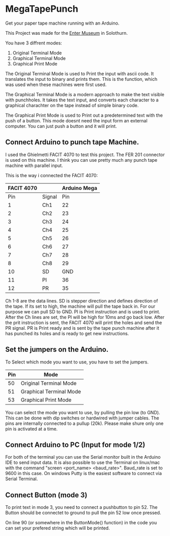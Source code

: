 # MegaTapePunch
Get your paper tape machine running with an Arduino.

This Project was made for the [Enter Museum](www.enter.ch) in Solothurn.

You have 3 diffrent modes:

1. Original Terminal Mode
2. Graphical Terminal Mode
3. Graphical Print Mode


The Original Terminal Mode is used to Print the input with ascii code. It translates the input to binary and prints them. This is the function, which was used when these machines were first used. 

The Graphical Terminal Mode is a modern approach to make the text visible with punchholes. It takes the text input, and converts each character to a graphical charachter on the tape instead of simple binary code. 

The Graphical Print Mode is used to Print out a predetermined text with the push of a button.  This mode doesnt need the input form an external computer. You can just push a button and it will print. 

## Connect Arduino to punch tape Machine.

I used the Ghielmetti FACIT 4070 to test this project. The FER 201 connector is used on this machine. I think you can use pretty much any punch tape machine with parallel input. 

This is the way i connected the FACIT 4070:

| FACIT 4070 |        | Arduino Mega |
|------------|--------|--------------|
| Pin        | Signal | Pin          |
| 1          | Ch1    | 22           |
| 2          | Ch2    | 23           |
| 3          | Ch3    | 24           |
| 4          | Ch4    | 25           |
| 5          | Ch5    | 26           |
| 6          | Ch6    | 27           |
| 7          | Ch7    | 28           |
| 8          | Ch8    | 29           |
| 10         | SD     | GND          |
| 11         | PI     | 36           |
| 12         | PR     | 35           |


Ch 1-8 are the data lines. SD is stepper direction and defines direction of the tape. If its set to high, the machine will pull the tape back in. For our purpose we can pull SD to GND. PI is Print instruction and is used to print. After the Ch lines are set, the PI will be high for 10ms and go back low. After the prit instruction is sent, the FACIT 4070 will print the holes and send the PR signal. PR is Print ready and is sent by the tape punch machine after it has punched its holes and is ready to get new instructions. 






## Set the jumpers on the Arduino. 

To Select which mode you want to use, you have to set the jumpers. 

| Pin | Mode                    |
|-----|-------------------------|
| 50  | Original Terminal Mode  |
| 51  | Graphical Terminal Mode |
| 53  | Graphical Print Mode    |


You can select the mode you want to use, by pulling the pin low (to GND). This can be done with dip switches or hardwired with jumper cables. The pins are internally connected to a pullup (20k).
Please make shure only one pin is activated at a time.





## Connect Arduino to PC (Input for mode 1/2)

For both of the terminal you can use the Serial monitor built in the Arduino IDE to send input data. It is also possible to use the Terminal on linux/mac with the command "screen <port_name> <baud_rate>". Baud_rate is set to 9600 in this case. On windows Putty is the easiest software to connect via Serial Terminal.


## Connect Button (mode 3)
To print text in mode 3, you need to connect a pushbutton to pin 52. The Button should be connectet to ground to pull the pin 52 low once pressed. 

On line 90 (or somewhere in the ButtonMode() function) in the code you can set your prefered string which will be printed.
